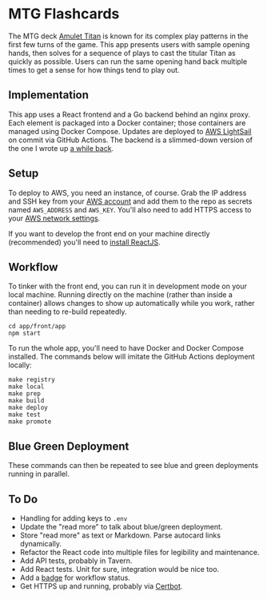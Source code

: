 # MTG Flashcards

The MTG deck [Amulet Titan][amulet_mtggoldfish] is known for its complex play
patterns in the first few turns of the game. This app presents users with
sample opening hands, then solves for a sequence of plays to cast the titular
Titan as quickly as possible. Users can run the same opening hand back multiple
times to get a sense for how things tend to play out.

[amulet_mtggoldfish]: https://www.mtggoldfish.com/archetype/amulet-titan

## Implementation

This app uses a React frontend and a Go backend behind an nginx proxy. Each
element is packaged into a Docker container; those containers are managed using
Docker Compose. Updates are deployed to [AWS LightSail][AWS_lightsail] on
commit via GitHub Actions. The backend is a slimmed-down version of the one I
wrote up [a while back][amulet_article].

[aws_lightsail]: https://lightsail.aws.amazon.com/
[amulet_article]: https://charles.uno/amulet-simulation/

## Setup

To deploy to AWS, you need an instance, of course. Grab the IP address and SSH
key from your [AWS account][aws_account] and add them to the repo as secrets
named `AWS_ADDRESS` and `AWS_KEY`. You'll also need to add HTTPS access to your
[AWS network settings][aws_firewall].

[aws_account]: https://lightsail.aws.amazon.com/ls/webapp/account/keys
[aws_firewall]: https://aws.amazon.com/blogs/compute/enhancing-site-security-with-new-lightsail-firewall-features/

If you want to develop the front end on your machine directly (recommended)
you'll need to [install ReactJS][install_react].

[install_react]: https://reactjs.org/docs/getting-started.html

## Workflow

To tinker with the front end, you can run it in development mode on your local
machine. Running directly on the machine (rather than inside a container)
allows changes to show up automatically while you work, rather than needing to
re-build repeatedly.
```
cd app/front/app
npm start
```

To run the whole app, you'll need to have Docker and Docker Compose installed.
The commands below will imitate the GitHub Actions deployment locally:
```
make registry
make local
make prep
make build
make deploy
make test
make promote
```

## Blue Green Deployment

These commands can then be repeated to see blue and green deployments running in
parallel.

## To Do

- Handling for adding keys to `.env`
- Update the "read more" to talk about blue/green deployment.
- Store "read more" as text or Markdown. Parse autocard links dynamically.
- Refactor the React code into multiple files for legibility and maintenance.
- Add API tests, probably in Tavern.
- Add React tests. Unit for sure, integration would be nice too.
- Add a [badge][status_badge] for workflow status.
- Get HTTPS up and running, probably via [Certbot][certbot].

[status_badge]: https://docs.github.com/en/actions/monitoring-and-troubleshooting-workflows/adding-a-workflow-status-badge
[certbot]: https://letsencrypt.org/docs/rate-limits/
